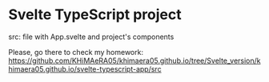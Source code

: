 # Svelte TypeScript project

src: file with App.svelte and project's components

Please, go there to check my homework: https://github.com/KHiMAeRA05/khimaera05.github.io/tree/Svelte_version/khimaera05.github.io/svelte-typescript-app/src
